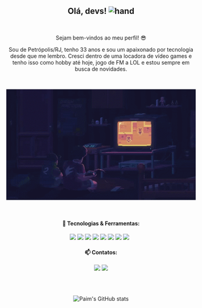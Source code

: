 <div align="center">

## Olá, devs! ![hand](https://github.com/cinthia-queiroz/cinthia-queiroz/blob/main/hand.gif)
&nbsp;


Sejam bem-vindos ao meu perfil! :sunglasses:

Sou de Petrópolis/RJ, tenho 33 anos e sou um apaixonado por tecnologia desde que me lembro. Cresci dentro de uma locadora de vídeo games e tenho isso como hobby até hoje, jogo de FM a LOL e estou sempre em busca de novidades.

&nbsp;


![old game](https://github.com/paim-victor/paim-victor/blob/main/video-games-retro.gif)

&nbsp;

#### :hammer: Tecnologias & Ferramentas:

<img width="40px" src="https://cdn.jsdelivr.net/gh/devicons/devicon/icons/html5/html5-plain-wordmark.svg" /> <img width="40px" src="https://cdn.jsdelivr.net/gh/devicons/devicon/icons/css3/css3-plain-wordmark.svg" /> <img width="40px" src="https://cdn.jsdelivr.net/gh/devicons/devicon/icons/javascript/javascript-plain.svg" /> <img width="40px" src="https://cdn.jsdelivr.net/gh/devicons/devicon/icons/react/react-original.svg" /> <img width="40px" src="https://cdn.jsdelivr.net/gh/devicons/devicon/icons/redux/redux-original.svg" /> <img width="40px" src="https://cdn.jsdelivr.net/gh/devicons/devicon/icons/docker/docker-plain.svg" /> <img width="40px" src="https://cdn.jsdelivr.net/gh/devicons/devicon/icons/mysql/mysql-original.svg" /> <img width="40px" src="https://cdn.jsdelivr.net/gh/devicons/devicon/icons/nodejs/nodejs-original.svg" />
&nbsp;
#### 📫 Contatos:

<div>
<a href = "mailto:victor-paim@hotmail.com"><img src="https://img.shields.io/badge/Gmail-D14836?style=for-the-badge&logo=gmail&logoColor=white" target="_blank"></a>
<a href="https://www.linkedin.com/in/seu-usuário-linkedln-aqui" target="_blank"><img src="https://img.shields.io/badge/-LinkedIn-%230077B5?style=for-the-badge&logo=linkedin&logoColor=white" target="_blank"></a>   
</div>
&nbsp;

&nbsp;

![Paim's GitHub stats](https://github-readme-stats.vercel.app/api?username=paim-victor&show_icons=true&theme=transparent)
